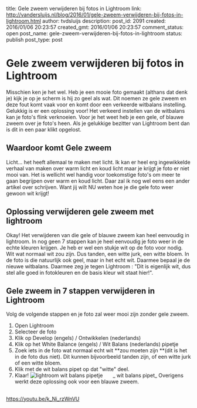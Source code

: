 title: Gele zweem verwijderen bij fotos in Lightroom
link: http://vandersluijs.nl/blog/2016/01/gele-zweem-verwijderen-bij-fotos-in-lightroom.html
author: tvdsluijs
description: 
post_id: 2091
created: 2016/01/06 20:23:57
created_gmt: 2016/01/06 20:23:57
comment_status: open
post_name: gele-zweem-verwijderen-bij-fotos-in-lightroom
status: publish
post_type: post

# Gele zweem verwijderen bij fotos in Lightroom

Misschien ken je het wel. Heb je een mooie foto gemaakt (althans dat denk je) kijk je op je scherm is hij zo geel als wat. Dit noemen ze gele zweem en deze fout komt vaak voor en komt door een verkeerde witbalans instelling. Gelukkig is er een oplossing voor! Het verkeerd instellen van de witbalans kan je foto's flink verknoeien. Voor je het weet heb je een gele, of blauwe zweem over je foto's heen. Als je gelukkige bezitter van Lightroom bent dan is dit in een paar klikt opgelost. 

## Waardoor komt Gele zweem

Licht... het heeft allemaal te maken met licht. Ik kan er heel erg ingewikkelde verhaal van maken over warm licht en koud licht maar je krijgt je foto er niet mooi van. Het is wellicht wel handig voor toekomstige foto's om meer te gaan begrijpen over warm en koud licht. Daar zal ik nog wel eens een ander artikel over schrijven. Want jij wilt NU weten hoe je die gele foto weer gewoon wit krijgt! 

## Oplossing verwijderen gele zweem met lightroom

Okay! Het verwijderen van die gele of blauwe zweem kan heel eenvoudig in lightroom. In nog geen 7 stappen kan je heel eenvoudig je foto weer in de echte kleuren krijgen. Je heb er wel een stukje wit op de foto voor nodig. Wit wat normaal wit zou zijn. Dus tanden, een witte jurk, een witte bloem. In de foto is die natuurlijk ook geel, maar in het echt wit. Daarmee bepaal je de nieuwe witbalans. Daarmee zeg je tegen Lightroom : "Dit is eigenlijk wit, dus stel alle goed in fotokleuren en de basis kleur wit staat hier!". 

## Gele zweem in 7 stappen verwijderen in Lightroom

Volg de volgende stappen en je foto zal weer mooi zijn zonder gele zweem. 

  1. Open Lightroom
  2. Selecteer de foto
  3. Klik op Develop (engels) / Ontwikkelen (nederlands)
  4. Klik op het White Balance (engels) / Wit Balans (nederlands) pipetje
  5. Zoek iets in de foto wat normaal echt wit **zou moeten zijn **(dit is het in de foto dus niet). Dit kunnen bijvoorbeeld tanden zijn, of een witte jurk of een witte bloem.
  6. Klik met de wit balans pipet op dat "witte" deel.
  7. Klaar!
![lightroom wit balans pipetje](https://dezeeuwsefotograaf.nl/wp-content/uploads/2016/01/Screen-Shot-2016-01-05-at-21.38.58.png)       _ wit balans pipet_ Overigens werkt deze oplossing ook voor een blauwe zweem. 

## 

https://youtu.be/k_Ni_rzWnVU